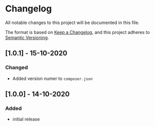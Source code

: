 # Changelog
All notable changes to this project will be documented in this file.

The format is based on [Keep a Changelog](https://keepachangelog.com/en/1.0.0/),
and this project adheres to [Semantic Versioning](https://semver.org/spec/v2.0.0.html).

## [1.0.1] - 15-10-2020
### Changed
- Added version numer to `composer.json`

## [1.0.0] - 14-10-2020
### Added
- initial release

